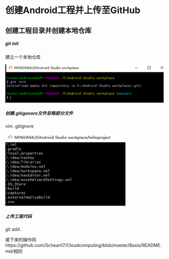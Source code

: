 # 创建Android工程并上传至GitHub

## 创建工程目录并创建本地仓库

##### **git init**

建立一个本地仓库

![image-20200329144015819](README.assets/image-20200329144015819.png)





##### 创建.gitigonore文件忽略部分文件

vim .gitignore

![image-20200329144443902](README.assets/image-20200329144443902.png)



##### 上传工程代码

 git add . 

接下来的操作同https://github.com/Schean17/Cloudcomputing/blob/master/Basis/README.md/相同